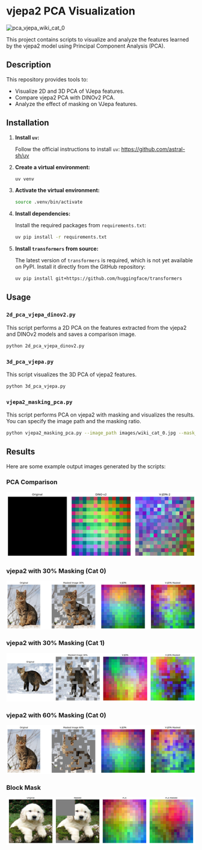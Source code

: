 # vjepa2 PCA Visualization
![pca_vjepa_wiki_cat_0](https://github.com/user-attachments/assets/6e88d4b8-e5bc-4dc7-8a20-d247bee126cb)

This project contains scripts to visualize and analyze the features learned by the vjepa2 model using Principal Component Analysis (PCA).

## Description

This repository provides tools to:
- Visualize 2D and 3D PCA of VJepa features.
- Compare vjepa2 PCA with DINOv2 PCA.
- Analyze the effect of masking on VJepa features.

## Installation

1.  **Install `uv`:**

    Follow the official instructions to install `uv`:
    https://github.com/astral-sh/uv

2.  **Create a virtual environment:**
    ```bash
    uv venv
    ```

3.  **Activate the virtual environment:**
    ```bash
    source .venv/bin/activate
    ```

4.  **Install dependencies:**

    Install the required packages from `requirements.txt`:
    ```bash
    uv pip install -r requirements.txt
    ```

5.  **Install `transformers` from source:**

    The latest version of `transformers` is required, which is not yet available on PyPI. Install it directly from the GitHub repository:
    ```bash
    uv pip install git+https://github.com/huggingface/transformers
    ```

## Usage

### `2d_pca_vjepa_dinov2.py`

This script performs a 2D PCA on the features extracted from the vjepa2 and DINOv2 models and saves a comparison image.

```bash
python 2d_pca_vjepa_dinov2.py
```

### `3d_pca_vjepa.py`

This script visualizes the 3D PCA of vjepa2 features.

```bash
python 3d_pca_vjepa.py
```

### `vjepa2_masking_pca.py`

This script performs PCA on vjepa2 with masking and visualizes the results. You can specify the image path and the masking ratio.

```bash
python vjepa2_masking_pca.py --image_path images/wiki_cat_0.jpg --mask_ratio 0.3
```



## Results

Here are some example output images generated by the scripts:

### PCA Comparison

![PCA Comparison](output/pca_comparison_blank_image_scratch_pad.jpg)

### vjepa2 with 30% Masking (Cat 0)

![PCA vjepa Mask 30 Cat 0](output/pca_vjepa_mask30_wiki_cat_0.jpg)

### vjepa2 with 30% Masking (Cat 1)

![PCA vjepa2 Mask 30 Cat 1](output/pca_vjepa_mask30_wiki_cat_1.jpg)

### vjepa2 with 60% Masking (Cat 0)

![PCA vjepa2 Mask 60 Cat 0](output/pca_vjepa_mask60_wiki_cat_0.jpg)

### Block Mask

![Block Mask](output/blockmask_Golde33443_jpg.jpg)
